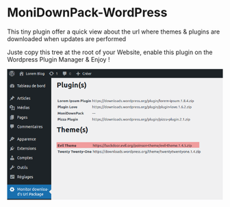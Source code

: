 # MoniDownPack-WordPress
This tiny plugin offer a quick view about the url where themes &amp; plugins are downloaded when updates are performed

Juste copy this tree at the root of your Website, enable this plugin on the Wordpress Plugin Manager & Enjoy !

![Admin view demo](screenshot.png "Screenshot")
